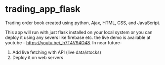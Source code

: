 # trading_app_flask
Trading order book created using python, Ajax, HTML, CSS, and JavaScript.

This app will run with just flask installed on your local system or you can deploy it using any severs like firebase etc.
the live demo is available at youtube - https://youtu.be/_h7T4V94O48. 
In near future-
1. Add live fetching with API (live data/stocks)
2. Deploy it on web servers
